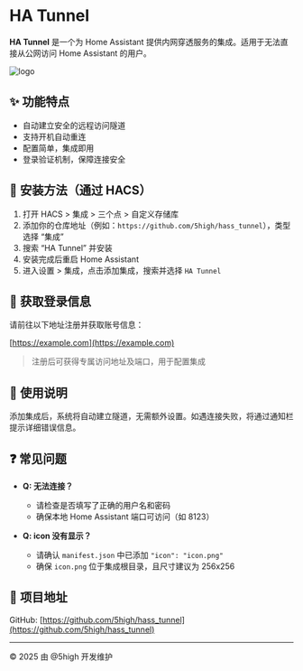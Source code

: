 # HA Tunnel

**HA Tunnel** 是一个为 Home Assistant 提供内网穿透服务的集成。适用于无法直接从公网访问 Home Assistant 的用户。

![logo]([https://github.com/5high/hass_tunnel/custom_components/hass_tunnel/icon.png](https://github.com/5high/hass_tunnel/blob/main/custom_components/hass_tunnel/logo.png))

## ✨ 功能特点

- 自动建立安全的远程访问隧道
- 支持开机自动重连
- 配置简单，集成即用
- 登录验证机制，保障连接安全

## 🔧 安装方法（通过 HACS）

1. 打开 HACS > 集成 > 三个点 > 自定义存储库
2. 添加你的仓库地址（例如：`https://github.com/5high/hass_tunnel`），类型选择 “集成”
3. 搜索 “HA Tunnel” 并安装
4. 安装完成后重启 Home Assistant
5. 进入设置 > 集成，点击添加集成，搜索并选择 `HA Tunnel`

## 🧪 获取登录信息

请前往以下地址注册并获取账号信息：

[https://example.com](https://example.com)

> 注册后可获得专属访问地址及端口，用于配置集成

## 📘 使用说明

添加集成后，系统将自动建立隧道，无需额外设置。如遇连接失败，将通过通知栏提示详细错误信息。

## ❓ 常见问题

- **Q: 无法连接？**

  - 请检查是否填写了正确的用户名和密码
  - 确保本地 Home Assistant 端口可访问（如 8123）

- **Q: icon 没有显示？**
  - 请确认 `manifest.json` 中已添加 `"icon": "icon.png"`
  - 确保 `icon.png` 位于集成根目录，且尺寸建议为 256x256

## 📎 项目地址

GitHub: [https://github.com/5high/hass_tunnel](https://github.com/5high/hass_tunnel)

---

©️ 2025 由 @5high 开发维护
